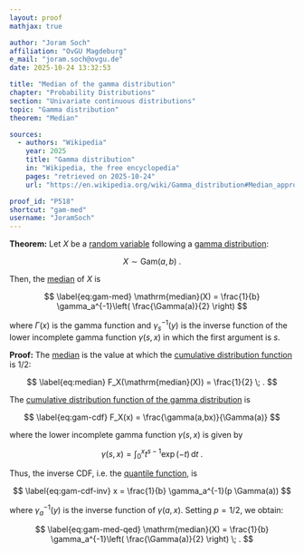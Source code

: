 ```yaml
---
layout: proof
mathjax: true

author: "Joram Soch"
affiliation: "OvGU Magdeburg"
e_mail: "joram.soch@ovgu.de"
date: 2025-10-24 13:32:53

title: "Median of the gamma distribution"
chapter: "Probability Distributions"
section: "Univariate continuous distributions"
topic: "Gamma distribution"
theorem: "Median"

sources:
  - authors: "Wikipedia"
    year: 2025
    title: "Gamma distribution"
    in: "Wikipedia, the free encyclopedia"
    pages: "retrieved on 2025-10-24"
    url: "https://en.wikipedia.org/wiki/Gamma_distribution#Median_approximations_and_bounds"

proof_id: "P518"
shortcut: "gam-med"
username: "JoramSoch"
---
```



**Theorem:** Let $X$ be a [random variable](/D/rvar) following a [gamma distribution](/D/gam):

$$ \label{eq:gam}
X \sim \mathrm{Gam}(a, b) \; .
$$

Then, the [median](/D/med) of $X$ is

$$ \label{eq:gam-med}
\mathrm{median}(X) = \frac{1}{b} \gamma_a^{-1}\left( \frac{\Gamma(a)}{2} \right)
$$

where $\Gamma(x)$ is the gamma function and $\gamma_s^{-1}(y)$ is the inverse function of the lower incomplete gamma function $\gamma(s,x)$ in which the first argument is $s$.


**Proof:** The [median](/D/med) is the value at which the [cumulative distribution function](/D/cdf) is $1/2$:

$$ \label{eq:median}
F_X(\mathrm{median}(X)) = \frac{1}{2} \; .
$$

The [cumulative distribution function of the gamma distribution](/P/gam-cdf) is

$$ \label{eq:gam-cdf}
F_X(x) = \frac{\gamma(a,bx)}{\Gamma(a)}
$$

where the lower incomplete gamma function $\gamma(s,x)$ is given by

$$ \label{eq:low-inc-gam-fct}
\gamma(s,x) = \int_0^x t^{s-1} \exp(-t) \, \mathrm{d}t \; .
$$

Thus, the inverse CDF, i.e. the [quantile function](/D/qf), is

$$ \label{eq:gam-cdf-inv}
x = \frac{1}{b} \gamma_a^{-1}(p \Gamma(a))
$$

where $\gamma_a^{-1}(y)$ is the inverse function of $\gamma(a,x)$. Setting $p = 1/2$, we obtain:

$$ \label{eq:gam-med-qed}
\mathrm{median}(X) = \frac{1}{b} \gamma_a^{-1}\left( \frac{\Gamma(a)}{2} \right) \; .
$$